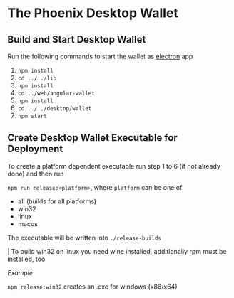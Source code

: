 # The Phoenix Desktop Wallet


## Build and Start Desktop Wallet

Run the following commands to start the wallet as [electron](https://electronjs.org/) app

1. `npm install`
2. `cd ../../lib`
3. `npm install` 
4. `cd ../web/angular-wallet`
5. `npm install` 
6. `cd ../../desktop/wallet`
7. `npm start` 

## Create Desktop Wallet Executable for Deployment

To create a platform dependent executable run step 1 to 6 (if not already done)
and then run

`npm run release:<platform>`, where `platform` can be one of 

- all (builds for all platforms)
- win32
- linux
- macos

The executable will be written into `./release-builds`

| To build win32 on linux you need wine installed, additionally rpm must be installed, too

_Example_:

`npm release:win32` creates an .exe for windows (x86/x64)
